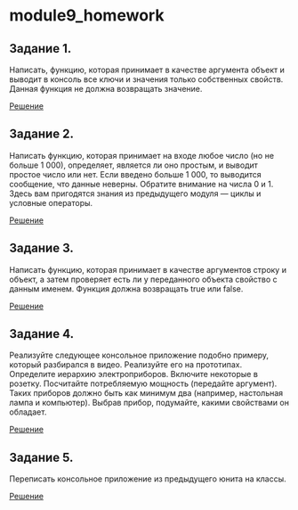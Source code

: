 # module9_homework
## Задание 1.
Написать, функцию, которая принимает в качестве аргумента объект и выводит в консоль все ключи и значения только собственных свойств. Данная функция не должна возвращать значение.

[Решение](https://github.com/iv-yaremchuk/module7_homework/blob/main/task1.js)
## Задание 2.
Написать функцию, которая принимает на входе любое число (но не больше 1 000), определяет, является ли оно простым, и выводит простое число или нет. Если введено больше 1 000, то выводится сообщение, что данные неверны. Обратите внимание на числа 0 и 1. Здесь вам пригодятся знания из предыдущего модуля — циклы и условные операторы.

[Решение](https://github.com/iv-yaremchuk/module7_homework/blob/main/task2.js)
## Задание 3.
Написать функцию, которая принимает в качестве аргументов строку и объект, а затем проверяет есть ли у переданного объекта свойство с данным именем. Функция должна возвращать true или false.

[Решение](https://github.com/iv-yaremchuk/module7_homework/blob/main/task3.js)
## Задание 4.
Реализуйте следующее консольное приложение подобно примеру, который разбирался в видео. Реализуйте его на прототипах. Определите иерархию электроприборов. Включите некоторые в розетку. Посчитайте потребляемую мощность (передайте аргумент). Таких приборов должно быть как минимум два (например, настольная лампа и компьютер). Выбрав прибор, подумайте, какими свойствами он обладает.

[Решение](https://github.com/iv-yaremchuk/module7_homework/blob/main/task4.js)
## Задание 5.
Переписать консольное приложение из предыдущего юнита на классы.

[Решение](https://github.com/iv-yaremchuk/module7_homework/blob/main/task5.js)

